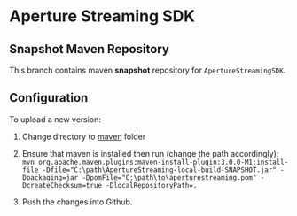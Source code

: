 # Aperture Streaming SDK

## Snapshot Maven Repository

This branch contains maven **snapshot** repository for `ApertureStreamingSDK`.

## Configuration

To upload a new version: 


1. Change directory to [maven](maven) folder

1. Ensure that maven is installed then run (change the path accordingly): `mvn org.apache.maven.plugins:maven-install-plugin:3.0.0-M1:install-file -Dfile="C:\path\ApertureStreaming-local-build-SNAPSHOT.jar" -Dpackaging=jar -DpomFile="C:\path\to\aperturestreaming.pom" -DcreateChecksum=true -DlocalRepositoryPath=.`

1. Push the changes into Github.

